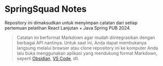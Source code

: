 # SpringSquad Notes
Repository ini dimaksudkan untuk menyimpan catatan dari setiap pertemuan pelatihan React Lanjutan + Java Spring PUB 2024.

> Catatan ini berformat Markdown agar mudah diintegrasikan dengan berbagai API nantinya. Untuk saat ini, Anda dapat membukanya langsung melalui browser atau clone repository ini ke komputer Anda lalu buka menggunakan aplikasi yang mendukung format Markdown, seperti [Obsidian](https://obsidian.md/), [VS Code](https://code.visualstudio.com/), dll.